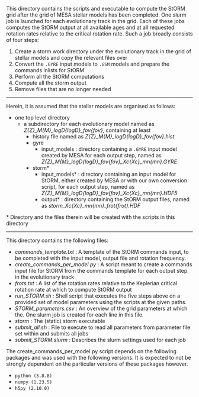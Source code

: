 This directory contains the scripts and executable to compute the StORM grid after the grid of MESA stellar models has been completed. One slurm job is launched for each evolutionary track in the grid. Each of these jobs computes the StORM output at all available ages and at all requested rotation rates relative to the critical rotation rate. Such a job broadly consists of four steps:

1. Create a storm work directory under the evolutionary track in the grid of stellar models and copy the relevant files over 
2. Convert the `.GYRE` input models to `.GSM` models and prepare the commands inlists for StORM
3. Perform all the StORM computations
4. Compute all the storm output
5. Remove files that are no longer needed

----------------------------

Herein, it is assumed that the stellar models are organised as follows:
- one top level directory
    - a subdirectory for each evolutionary model named as *Z{Z}_M{M}_logD{logD}_fov{fov}*, containing at least
        - history file named as *Z{Z}_M{M}_logD{logD}_fov{fov}.hist*
        - gyre
            - input_models : directory containing a `.GYRE` input model created by MESA for each output step, named as *Z{Z}_M{M}_logD{logD}_fov{fov}_Xc{Xc}_mn{mn}.GYRE*
        - storm\*
            - input_models\* : directory containing an input model for StORM, either created by MESA or with our own conversion script, for each output step, named as *Z{Z}_M{M}_logD{logD}_fov{fov}_Xc{Xc}_mn{mn}.HDF5*
            - output\* : directory containing the StORM output files, named as *storm_Xc{Xc}_mn{mn}_frot{frot}.HDF*

\* Directory and the files therein will be created with the scripts in this directory 

----------------------------

This directory contains the following files: 
 - *commands_template.txt* : A template of the StORM commands input, to be completed with the input model, output file and rotation frequency. 
 - *create_commands_per_model.py* : A script meant to create a commands input file for StORM from the commands template for each output step in the evolutionary track
 - *frots.txt* : A list of the rotation rates relative to the Keplerian critical rotation rate at which to compute StORM output
 - *run_STORM.sh* : Shell script that executes the five steps above on a provided set of model parameters using the scripts at the given paths. 
 - *STORM_parameters.csv* : An overview of the grid parameters at which the. One slurm job is created for each line in this file. 
 - *storm* : The (static) storm executable
 - *submit_all.sh* : File to execute to read all parameters from parameter file set within and submits all jobs
 - *submit_STORM.slurm* : Describes the slurm settings used for each job

 The create_commands_per_model.py script depends on the following packages and was used with the following versions. It is expected to not be strongly dependent on the particular versions of these packages however. 
  - `python (3.8.8)`
  - `numpy (1.23.5)`
  - `h5py (2.10.0)`
